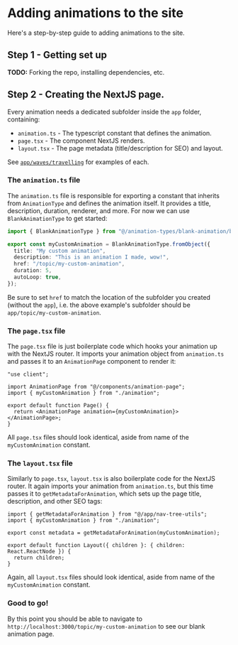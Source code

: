 # Adding animations to the site

Here's a step-by-step guide to adding animations to the site.

## Step 1 - Getting set up

**TODO:** Forking the repo, installing dependencies, etc.

## Step 2 - Creating the NextJS page.

Every animation needs a dedicated subfolder inside the `app` folder, containing:

- `animation.ts` - The typescript constant that defines the animation.
- `page.tsx` - The component NextJS renders.
- `layout.tsx` - The page metadata (title/description for SEO) and layout.

See [`app/waves/travelling`](https://github.com/dan-schel/physics-animations/tree/master/app/waves/travelling) for examples of each.

### The `animation.ts` file

The `animation.ts` file is responsible for exporting a constant that inherits from `AnimationType` and defines the animation itself. It provides a title, description, duration, renderer, and more. For now we can use `BlankAnimationType` to get started:

```ts
import { BlankAnimationType } from "@/animation-types/blank-animation/blank-animation";

export const myCustomAnimation = BlankAnimationType.fromObject({
  title: "My custom animation",
  description: "This is an animation I made, wow!",
  href: "/topic/my-custom-animation",
  duration: 5,
  autoLoop: true,
});
```

Be sure to set `href` to match the location of the subfolder you created (without the `app`), i.e. the above example's subfolder should be `app/topic/my-custom-animation`.

### The `page.tsx` file

The `page.tsx` file is just boilerplate code which hooks your animation up with the NextJS router. It imports your animation object from `animation.ts` and passes it to an `AnimationPage` component to render it:

```tsx
"use client";

import AnimationPage from "@/components/animation-page";
import { myCustomAnimation } from "./animation";

export default function Page() {
  return <AnimationPage animation={myCustomAnimation}></AnimationPage>;
}
```

All `page.tsx` files should look identical, aside from name of the `myCustomAnimation` constant.

### The `layout.tsx` file

Similarly to `page.tsx`, `layout.tsx` is also boilerplate code for the NextJS router. It again imports your animation from `animation.ts`, but this time passes it to `getMetadataForAnimation`, which sets up the page title, description, and other SEO tags:

```tsx
import { getMetadataForAnimation } from "@/app/nav-tree-utils";
import { myCustomAnimation } from "./animation";

export const metadata = getMetadataForAnimation(myCustomAnimation);

export default function Layout({ children }: { children: React.ReactNode }) {
  return children;
}
```

Again, all `layout.tsx` files should look identical, aside from name of the `myCustomAnimation` constant.

### Good to go!

By this point you should be able to navigate to `http://localhost:3000/topic/my-custom-animation` to see our blank animation page.
